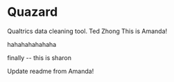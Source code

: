# Quazard
Qualtrics data cleaning tool.
Ted Zhong
This is Amanda!


hahahahahahaha

finally -- this is sharon

Update readme from Amanda!